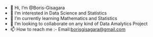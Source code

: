 - 👋 Hi, I’m @Boris-Gisagara
- 👀 I’m interested in Data Science and Statistics
- 🌱 I’m currently learning Mathematics and Statistics
- 💞️ I’m looking to collaborate on any kind of Data Amalytics Project
- 📫 How to reach me :- Email:borisgisagara@gmail.com
  

<!---
Boris-Gisagara/Boris-Gisagara is a ✨ special ✨ repository because its `README.md` (this file) appears on your GitHub profile.
You can click the Preview link to take a look at your changes.
--->
